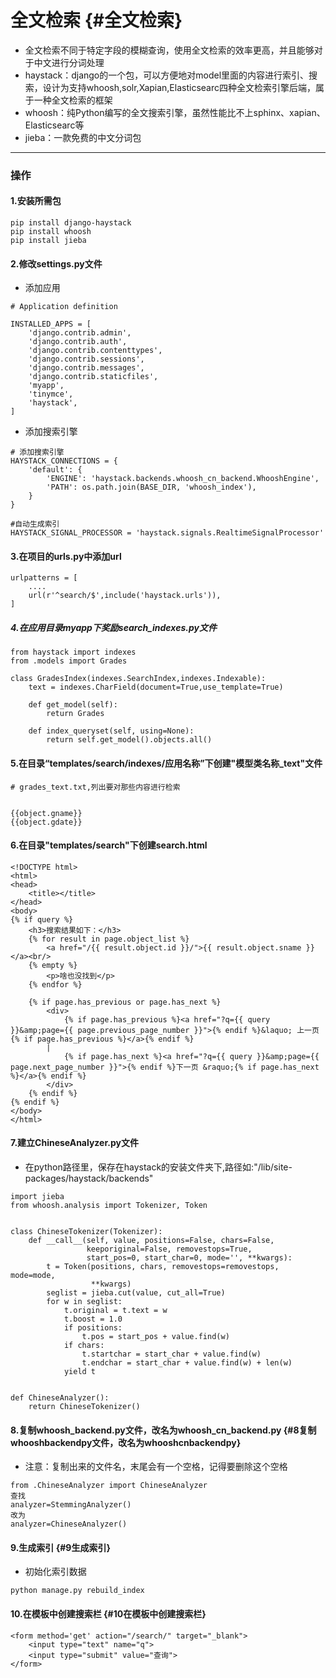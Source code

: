 # 全文检索 {#全文检索}

* 全文检索不同于特定字段的模糊查询，使用全文检索的效率更高，并且能够对于中文进行分词处理
* haystack：django的一个包，可以方便地对model里面的内容进行索引、搜索，设计为支持whoosh,solr,Xapian,Elasticsearc四种全文检索引擎后端，属于一种全文检索的框架
* whoosh：纯Python编写的全文搜索引擎，虽然性能比不上sphinx、xapian、Elasticsearc等
* jieba：一款免费的中文分词包

---

### 操作

#### 1.安装所需包

```
pip install django-haystack
pip install whoosh
pip install jieba
```

#### 2.修改settings.py文件

* 添加应用

```
# Application definition

INSTALLED_APPS = [
    'django.contrib.admin',
    'django.contrib.auth',
    'django.contrib.contenttypes',
    'django.contrib.sessions',
    'django.contrib.messages',
    'django.contrib.staticfiles',
    'myapp',
    'tinymce',
    'haystack',
]
```

* 添加搜索引擎

```
# 添加搜索引擎
HAYSTACK_CONNECTIONS = {
    'default': {
        'ENGINE': 'haystack.backends.whoosh_cn_backend.WhooshEngine',
        'PATH': os.path.join(BASE_DIR, 'whoosh_index'),
    }
}

#自动生成索引
HAYSTACK_SIGNAL_PROCESSOR = 'haystack.signals.RealtimeSignalProcessor'
```

#### 3.在项目的urls.py中添加url

```
urlpatterns = [
    ....
    url(r'^search/$',include('haystack.urls')),
]
```

##### 4.在应用目录myapp下奖励search\_indexes.py文件

```
from haystack import indexes
from .models import Grades

class GradesIndex(indexes.SearchIndex,indexes.Indexable):
    text = indexes.CharField(document=True,use_template=True)

    def get_model(self):
        return Grades

    def index_queryset(self, using=None):
        return self.get_model().objects.all()
```

#### 5.在目录“templates/search/indexes/应用名称”下创建"模型类名称\_text"文件

```
# grades_text.txt,列出要对那些内容进行检索


{{object.gname}}
{{object.gdate}}
```

#### 6.在目录"templates/search"下创建search.html

```
<!DOCTYPE html>
<html>
<head>
    <title></title>
</head>
<body>
{% if query %}
    <h3>搜索结果如下：</h3>
    {% for result in page.object_list %}
        <a href="/{{ result.object.id }}/">{{ result.object.sname }}</a><br/>
    {% empty %}
        <p>啥也没找到</p>
    {% endfor %}

    {% if page.has_previous or page.has_next %}
        <div>
            {% if page.has_previous %}<a href="?q={{ query }}&amp;page={{ page.previous_page_number }}">{% endif %}&laquo; 上一页{% if page.has_previous %}</a>{% endif %}
        |
            {% if page.has_next %}<a href="?q={{ query }}&amp;page={{ page.next_page_number }}">{% endif %}下一页 &raquo;{% if page.has_next %}</a>{% endif %}
        </div>
    {% endif %}
{% endif %}
</body>
</html>
```

#### 7.建立ChineseAnalyzer.py文件

* 在python路径里，保存在haystack的安装文件夹下,路径如:"/lib/site-packages/haystack/backends"

```
import jieba
from whoosh.analysis import Tokenizer, Token


class ChineseTokenizer(Tokenizer):
    def __call__(self, value, positions=False, chars=False,
                 keeporiginal=False, removestops=True,
                 start_pos=0, start_char=0, mode='', **kwargs):
        t = Token(positions, chars, removestops=removestops, mode=mode,
                  **kwargs)
        seglist = jieba.cut(value, cut_all=True)
        for w in seglist:
            t.original = t.text = w
            t.boost = 1.0
            if positions:
                t.pos = start_pos + value.find(w)
            if chars:
                t.startchar = start_char + value.find(w)
                t.endchar = start_char + value.find(w) + len(w)
            yield t


def ChineseAnalyzer():
    return ChineseTokenizer()
```

#### 8.复制whoosh\_backend.py文件，改名为whoosh\_cn\_backend.py {#8复制whooshbackendpy文件，改名为whooshcnbackendpy}

* 注意：复制出来的文件名，末尾会有一个空格，记得要删除这个空格

```
from .ChineseAnalyzer import ChineseAnalyzer 
查找
analyzer=StemmingAnalyzer()
改为
analyzer=ChineseAnalyzer()

```

#### 9.生成索引 {#9生成索引}

* 初始化索引数据

```
python manage.py rebuild_index

```

#### 10.在模板中创建搜索栏 {#10在模板中创建搜索栏}

```
<form method='get' action="/search/" target="_blank">
    <input type="text" name="q">
    <input type="submit" value="查询">
</form>
```



